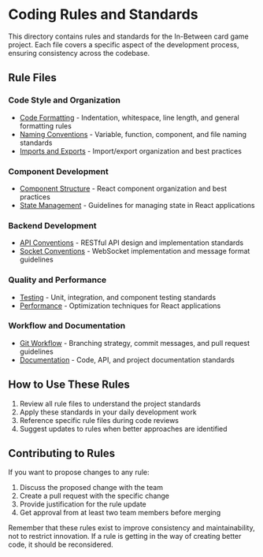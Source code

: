 # Coding Rules and Standards

This directory contains rules and standards for the In-Between card game project. Each file covers a specific aspect of the development process, ensuring consistency across the codebase.

## Rule Files

### Code Style and Organization
- [Code Formatting](./code-formatting.md) - Indentation, whitespace, line length, and general formatting rules
- [Naming Conventions](./naming-conventions.md) - Variable, function, component, and file naming standards
- [Imports and Exports](./imports-exports.md) - Import/export organization and best practices

### Component Development
- [Component Structure](./component-structure.md) - React component organization and best practices
- [State Management](./state-management.md) - Guidelines for managing state in React applications

### Backend Development
- [API Conventions](./api-conventions.md) - RESTful API design and implementation standards
- [Socket Conventions](./socket-conventions.md) - WebSocket implementation and message format guidelines

### Quality and Performance
- [Testing](./testing.md) - Unit, integration, and component testing standards
- [Performance](./performance.md) - Optimization techniques for React applications

### Workflow and Documentation
- [Git Workflow](./git-workflow.md) - Branching strategy, commit messages, and pull request guidelines
- [Documentation](./documentation.md) - Code, API, and project documentation standards

## How to Use These Rules

1. Review all rule files to understand the project standards
2. Apply these standards in your daily development work
3. Reference specific rule files during code reviews
4. Suggest updates to rules when better approaches are identified

## Contributing to Rules

If you want to propose changes to any rule:

1. Discuss the proposed change with the team
2. Create a pull request with the specific change
3. Provide justification for the rule update
4. Get approval from at least two team members before merging

Remember that these rules exist to improve consistency and maintainability, not to restrict innovation. If a rule is getting in the way of creating better code, it should be reconsidered. 